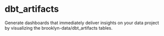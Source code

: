# dbt_artifacts
Generate dashboards that immediately deliver insights on your data project by visualizing the brooklyn-data/dbt_artifacts tables.
